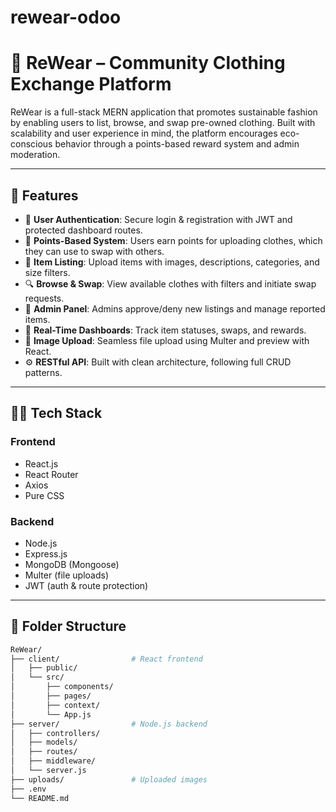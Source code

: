 # rewear-odoo  
# 👚 ReWear – Community Clothing Exchange Platform

ReWear is a full-stack MERN application that promotes sustainable fashion by enabling users to list, browse, and swap pre-owned clothing. Built with scalability and user experience in mind, the platform encourages eco-conscious behavior through a points-based reward system and admin moderation.

---

## 🚀 Features

- 🧾 **User Authentication**: Secure login & registration with JWT and protected dashboard routes.
- 🎯 **Points-Based System**: Users earn points for uploading clothes, which they can use to swap with others.
- 🧺 **Item Listing**: Upload items with images, descriptions, categories, and size filters.
- 🔍 **Browse & Swap**: View available clothes with filters and initiate swap requests.
- 🛂 **Admin Panel**: Admins approve/deny new listings and manage reported items.
- 🔄 **Real-Time Dashboards**: Track item statuses, swaps, and rewards.
- 📁 **Image Upload**: Seamless file upload using Multer and preview with React.
- ⚙️ **RESTful API**: Built with clean architecture, following full CRUD patterns.

---

## 🧑‍💻 Tech Stack

### Frontend
- React.js
- React Router
- Axios
- Pure CSS

### Backend
- Node.js
- Express.js
- MongoDB (Mongoose)
- Multer (file uploads)
- JWT (auth & route protection)

---

## 📁 Folder Structure

```bash
ReWear/
├── client/                # React frontend
│   ├── public/
│   └── src/
│       ├── components/
│       ├── pages/
│       ├── context/
│       └── App.js
├── server/                # Node.js backend
│   ├── controllers/
│   ├── models/
│   ├── routes/
│   ├── middleware/
│   └── server.js
├── uploads/               # Uploaded images
├── .env
└── README.md

